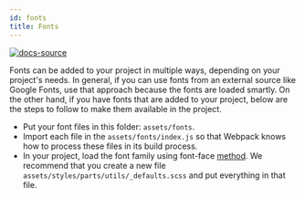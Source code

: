 ```yaml
---
id: fonts
title: Fonts
---
```


[![docs-source](https://img.shields.io/badge/source-eightshift--frontend--libs-yellow?style=for-the-badge&logo=javascript&labelColor=2a2a2a)](https://github.com/uandhgroup/eightshift-frontend-libs/tree/6.0.0)

Fonts can be added to your project in multiple ways, depending on your project's needs. In general, if you can use fonts from an external source like Google Fonts, use that approach because the fonts are loaded smartly. On the other hand, if you have fonts that are added to your project, below are the steps to follow to make them available in the project.

* Put your font files in this folder: `assets/fonts`.
* Import each file in the `assets/fonts/index.js` so that Webpack knows how to process these files in its build process.
* In your project, load the font family using font-face [method](/docs/basics/library). We recommend that you create a new file `assets/styles/parts/utils/_defaults.scss` and put everything in that file.
